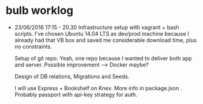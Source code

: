 # bulb worklog

- 23/06/2016 
	17:15 - 20.30 
	Infrastructure setup with vagrant + bash scripts. I've chosen Ubuntu 14.04 LTS as dev/prod machine
	because I already had that VB box and saved me considerable download time, plus no constraints.

	Setup of git repo. Yeah, one repo because I wanted to deliver both app and server.
	Possible improvement --> Docker maybe?

	Design of DB relations, Migrations and Seeds.

	I will use Express + Bookshelf on Knex. More info in package.json .
	Probably passport with api-key strategy for auth.


